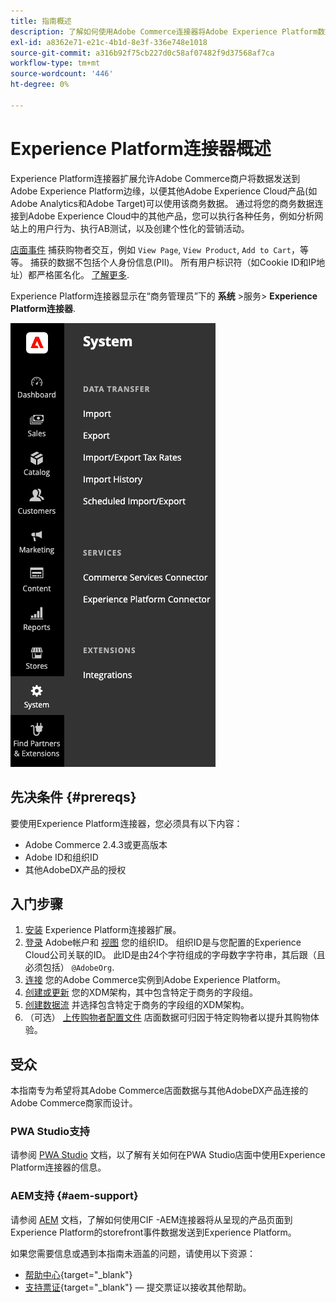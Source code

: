 ```yaml
---
title: 指南概述
description: 了解如何使用Adobe Commerce连接器将Adobe Experience Platform数据与Experience Platform集成。
exl-id: a8362e71-e21c-4b1d-8e3f-336e748e1018
source-git-commit: a316b92f75cb227d0c58af07482f9d37568af7ca
workflow-type: tm+mt
source-wordcount: '446'
ht-degree: 0%

---
```


# Experience Platform连接器概述

Experience Platform连接器扩展允许Adobe Commerce商户将数据发送到Adobe Experience Platform边缘，以便其他Adobe Experience Cloud产品(如Adobe Analytics和Adobe Target)可以使用该商务数据。 通过将您的商务数据连接到Adobe Experience Cloud中的其他产品，您可以执行各种任务，例如分析网站上的用户行为、执行AB测试，以及创建个性化的营销活动。

[店面事件](events.md) 捕获购物者交互，例如 `View Page`, `View Product`, `Add to Cart`，等等。 捕获的数据不包括个人身份信息(PII)。 所有用户标识符（如Cookie ID和IP地址）都严格匿名化。 [了解更多](https://www.adobe.com/privacy/experience-cloud.html).

Experience Platform连接器显示在“商务管理员”下的 **系统** >服务> **Experience Platform连接器**.

![Experience Platform连接器扩展管理视图](assets/epc-adminui.png)

## 先决条件 {#prereqs}

要使用Experience Platform连接器，您必须具有以下内容：

- Adobe Commerce 2.4.3或更高版本
- Adobe ID和组织ID
- 其他AdobeDX产品的授权

## 入门步骤

1. [安装](install.md) Experience Platform连接器扩展。
1. [登录](https://helpx.adobe.com/manage-account/using/access-adobe-id-account.html) Adobe帐户和 [视图](https://experienceleague.adobe.com/docs/core-services/interface/administration/organizations.html?lang=en#concept_EA8AEE5B02CF46ACBDAD6A8508646255) 您的组织ID。 组织ID是与您配置的Experience Cloud公司关联的ID。 此ID是由24个字符组成的字母数字字符串，其后跟（且必须包括） `@AdobeOrg`.
1. [连接](connect-data.md) 您的Adobe Commerce实例到Adobe Experience Platform。
1. [创建或更新](update-xdm.md) 您的XDM架构，其中包含特定于商务的字段组。
1. [创建数据流](https://experienceleague.adobe.com/docs/experience-platform/edge/datastreams/overview.html?lang=en) 并选择包含特定于商务的字段组的XDM架构。
1. （可选） [上传购物者配置文件](profile.md) 店面数据可归因于特定购物者以提升其购物体验。

## 受众

本指南专为希望将其Adobe Commerce店面数据与其他AdobeDX产品连接的Adobe Commerce商家而设计。

### PWA Studio支持

请参阅 [PWA Studio](https://developer.adobe.com/commerce/pwa-studio/integrations/adobe-commerce/aep/) 文档，以了解有关如何在PWA Studio店面中使用Experience Platform连接器的信息。

### AEM支持 {#aem-support}

请参阅 [AEM](https://experienceleague.adobe.com/docs/experience-manager-cloud-service/content/content-and-commerce/integrations/aep.html) 文档，了解如何使用CIF -AEM连接器将从呈现的产品页面到Experience Platform的storefront事件数据发送到Experience Platform。

如果您需要信息或遇到本指南未涵盖的问题，请使用以下资源：

- [帮助中心](https://experienceleague.adobe.com/docs/commerce-knowledge-base/kb/overview.html){target=&quot;_blank&quot;}
- [支持票证](https://experienceleague.adobe.com/docs/commerce-knowledge-base/kb/help-center-guide/magento-help-center-user-guide.html#submit-ticket){target=&quot;_blank&quot;} — 提交票证以接收其他帮助。
